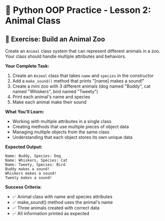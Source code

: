 # 🐾 Python OOP Practice - Lesson 2: Animal Class

## 📝 Exercise: Build an Animal Zoo

Create an `Animal` class system that can represent different animals in a zoo. Your class should handle multiple attributes and behaviors.

**Your Complete Task:**
1. Create an `Animal` class that takes `name` and `species` in the constructor
2. Add a `make_sound()` method that prints "[name] makes a sound!"
3. Create a mini zoo with 3 different animals (dog named "Buddy", cat named "Whiskers", bird named "Tweety")
4. Print each animal's name and species
5. Make each animal make their sound

**What You'll Learn:**
- Working with multiple attributes in a single class
- Creating methods that use multiple pieces of object data
- Managing multiple objects from the same class
- Understanding that each object stores its own unique data

**Expected Output:**
```
Name: Buddy, Species: Dog
Name: Whiskers, Species: Cat
Name: Tweety, Species: Bird
Buddy makes a sound!
Whiskers makes a sound!
Tweety makes a sound!
```

**Success Criteria:**
- ✅ Animal class with name and species attributes
- ✅ make_sound() method uses the animal's name
- ✅ Three animals created with correct data
- ✅ All information printed as expected